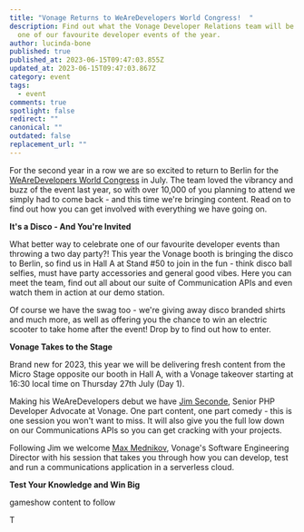 ```yaml
---
title: "Vonage Returns to WeAreDevelopers World Congress!  "
description: Find out what the Vonage Developer Relations team will be up to at
  one of our favourite developer events of the year.
author: lucinda-bone
published: true
published_at: 2023-06-15T09:47:03.855Z
updated_at: 2023-06-15T09:47:03.867Z
category: event
tags:
  - event
comments: true
spotlight: false
redirect: ""
canonical: ""
outdated: false
replacement_url: ""
---
```

F﻿or the second year in a row we are so excited to return to Berlin for the [WeAreDevelopers World Congress](https://www.wearedevelopers.com/world-congress) in July. The team loved the vibrancy and buzz of the event last year, so with over 10,000 of you planning to attend we simply had to come back - and this time we're bringing content. Read on to find out how you can get involved with everything we have going on.

**I﻿t's a Disco - And You're Invited**

What better way to celebrate one of our favourite developer events than throwing a two day party?! This year the Vonage booth is bringing the disco to Berlin, so find us in Hall A at Stand #50 to join in the fun - think disco ball selfies, must have party accessories and general good vibes. Here you can meet the team, find out all about our suite of Communication APIs and even watch them in action at our demo station.

O﻿f course we have the swag too - we're giving away disco branded shirts and much more, as well as offering you the chance to win an electric scooter to take home after the event! Drop by to find out how to enter. 

**V﻿onage Takes to the Stage**

B﻿rand new for 2023, this year we will be delivering fresh content from the Micro Stage opposite our booth in Hall A, with a Vonage takeover starting at 16:30 local time on Thursday 27th July (Day 1). 

Making his WeAreDevelopers debut we have [J﻿im Seconde](https://www.linkedin.com/in/secondej/?originalSubdomain=uk), Senior PHP Developer Advocate at Vonage. O﻿ne part content, one part comedy - this is one session you won't want to miss. It will also give you the full low down on our Communications APIs so you can get cracking with your projects. 

Following Jim we welcome [Max Mednikov](https://www.linkedin.com/in/maxmednikov/?originalSubdomain=uk), Vonage's Software Engineering Director with his session that takes you through how you can develop, test and run a communications application in a serverless cloud. 

**T﻿est Your Knowledge and Win Big**

gameshow content to follow

T

